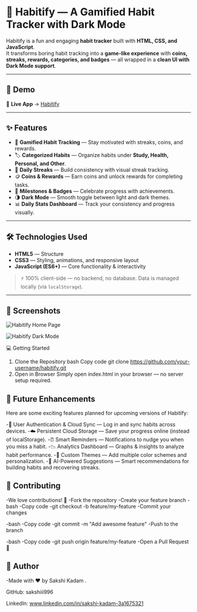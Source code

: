 # 🌟 Habitify — A Gamified Habit Tracker with Dark Mode  
 

Habitify is a fun and engaging **habit tracker** built with **HTML, CSS, and JavaScript**.  
It transforms boring habit tracking into a **game-like experience** with **coins, streaks, rewards, categories, and badges** — all wrapped in a **clean UI with Dark Mode support**.  

---

## 🚀 Demo  

🔗 **Live App** → [Habitify](https://habitify-a-gamified-habit-tracker.vercel.app/)  

---

## ✨ Features  

- 🎯 **Gamified Habit Tracking** — Stay motivated with streaks, coins, and rewards.  
- 🏷️ **Categorized Habits** — Organize habits under **Study, Health, Personal, and Other**.  
- 🔁 **Daily Streaks** — Build consistency with visual streak tracking.  
- 🪙 **Coins & Rewards** — Earn coins and unlock rewards for completing tasks.  
- 🏅 **Milestones & Badges** — Celebrate progress with achievements.  
- 🌗 **Dark Mode** — Smooth toggle between light and dark themes.  
- 📊 **Daily Stats Dashboard** — Track your consistency and progress visually.  

---

## 🛠️ Technologies Used  

- **HTML5** — Structure  
- **CSS3** — Styling, animations, and responsive layout  
- **JavaScript (ES6+)** — Core functionality & interactivity  

> ⚡ 100% client-side — no backend, no database. Data is managed locally (via `localStorage`).  

---

## 📸 Screenshots  

![Habitify Home Page]([path/to/screenshot.png](https://github.com/sakshiii996/Habitify-A-Gamified-Habit-Tracker/blob/da6bb485f30d0584d53eef211940fb4bef3d890f/Habitify_homepage.png))

![Habitify Dark Mode]([path/to/darkmode.png](https://github.com/sakshiii996/Habitify-A-Gamified-Habit-Tracker/blob/da6bb485f30d0584d53eef211940fb4bef3d890f/Habitify_darkmode.png))


💻 Getting Started
1. Clone the Repository
bash
Copy code
git clone https://github.com/your-username/habitify.git
2. Open in Browser
Simply open index.html in your browser — no server setup required.

## 📌 Future Enhancements
Here are some exciting features planned for upcoming versions of Habitify:

-🔐 User Authentication & Cloud Sync — Log in and sync habits across devices.
-☁️ Persistent Cloud Storage — Save your progress online (instead of localStorage).
-⏰ Smart Reminders — Notifications to nudge you when you miss a habit.
-📉 Analytics Dashboard — Graphs & insights to analyze habit performance.
-🎨 Custom Themes — Add multiple color schemes and personalization.
-🤖 AI-Powered Suggestions — Smart recommendations for building habits and recovering streaks.

## 🤝 Contributing
-We love contributions! 🚀
-Fork the repository
-Create your feature branch
-bash
-Copy code
-git checkout -b feature/my-feature
-Commit your changes

-bash
-Copy code
-git commit -m "Add awesome feature"
-Push to the branch

-bash
-Copy code
-git push origin feature/my-feature
-Open a Pull Request 🎉

## 👤 Author
-Made with ❤️ by Sakshi Kadam .

GitHub: sakshiii996

LinkedIn: www.linkedin.com/in/sakshi-kadam-3a1675321

